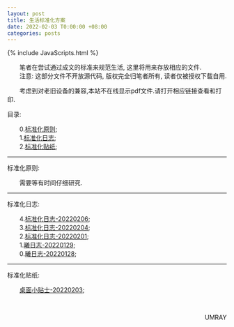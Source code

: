 ```yaml
---
layout: post
title: 生活标准化方案
date: 2022-02-03 T0:00:00 +08:00
categories: posts
---
```


{% include JavaScripts.html %}

&emsp;&emsp;笔者在尝试通过成文的标准来规范生活, 这里将用来存放相应的文件.  
&emsp;&emsp;注意: 这部分文件不开放源代码, 版权完全归笔者所有, 读者仅被授权下载自用.  


&emsp;&emsp;考虑到对老旧设备的兼容,本站不在线显示pdf文件.请打开相应链接查看和打印.  


目录:  

&emsp;&emsp;0.[标准化原则](#StandardPrinciple);  
&emsp;&emsp;1.[标准化日志](#StandardLog);  
&emsp;&emsp;2.[标准化贴纸](#StandardStick);  

* * *
<div id="StandardPrinciple"></div>
标准化原则:  

&emsp;&emsp;需要等有时间仔细研究.  

* * *
<div id="StandardLog"></div>
标准化日志:  

&emsp;&emsp;4.[标准化日志-20220206](/include/StandardLife/StandardLog/标准化日志-20220206.pdf);  
&emsp;&emsp;3.[标准化日志-20220204](/include/StandardLife/StandardLog/标准化日志-20220204.pdf);  
&emsp;&emsp;2.[标准化日志-20220201](/include/StandardLife/StandardLog/标准化日志-20220201.pdf);  
&emsp;&emsp;1.[曦日志-20220129](/include/StandardLife/StandardLog/曦日志-20220129.pdf);  
&emsp;&emsp;0.[曦日志-20220128](/include/StandardLife/StandardLog/曦日志-20220128.pdf);  

* * *
<div id="StandardStick"></div>
标准化贴纸:  

&emsp;&emsp;[桌面小贴士-20220203](/include/StandardLife/StandardStick/桌面小贴士-20220203.pdf);  



&emsp;&emsp;
<p align="right">UMRAY</p>
